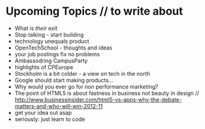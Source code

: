 # Upcoming Topics // to write about

 * What is *their* exit 
 * Stop talking - start building
 * technology unequals product
 * OpenTechSchool - thoughts and ideas
 * your job postings fix no problems
 * Ambassodring CampusParty
 * highlights of CPEurope
 * Stockholm is a bit colder - a view on tech in the north
 * Google should start making products...
 * Why would you ever go for non performance marketing?
 * The point of HTML5 is about fastness in business not beauty in design // http://www.businessinsider.com/html5-vs-apps-why-the-debate-matters-and-who-will-win-2012-11
 * get your idea out asap
 * seriously: just learn to code
